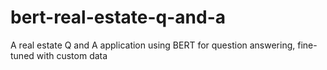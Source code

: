# bert-real-estate-q-and-a
A real estate Q and A application using BERT for question answering, fine-tuned with custom data
